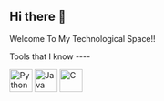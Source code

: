 ## Hi there 👋

Welcome To My Technological Space!!

Tools that I know ---- 
  


<img src="https://upload.wikimedia.org/wikipedia/commons/c/c3/Python-logo-notext.svg" alt="Python" width="40"/>

  


<img src="https://iconduck.com/icons/13084/java-original/download/svg" alt="Java" width="40"/>
  



  <img src="https://iconduck.com/icons/316645/c-programming/download/svg" alt="C" width="40"/>
 

             
          
             
          

<!--
**expanse88/expanse88** is a ✨ _special_ ✨ repository because its `README.md` (this file) appears on your GitHub profile.

Here are some ideas to get you started:

- 🔭 I’m currently working on ...
- 🌱 I’m currently learning ...
- 👯 I’m looking to collaborate on ...
- 🤔 I’m looking for help with ...
- 💬 Ask me about ...
            <img src="https://cdn.jsdelivr.net/gh/devicons/devicon@latest/icons/python/python-original.svg" />
          
- 📫 How to reach me: ...
- 😄 Pronouns: ...
- ⚡ Fun fact: ...
-->
